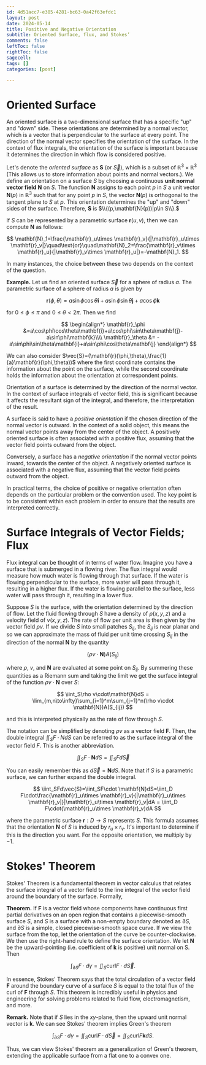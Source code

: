 ```yaml
---
id: 4d51acc7-e385-4281-bc63-0a42f63efdc1
layout: post
date: 2024-05-14
title: Positive and Negative Orientation
subtitle: Oriented Surface, flux, and Stokes’
comments: false
leftToc: false
rightToc: false
sagecell: 
tags: []
categories: [post]

---
```


# Oriented Surface


An oriented surface is a two-dimensional surface that has a specific "up" and "down" side. These orientations are determined by a normal vector, which is a vector that is perpendicular to the surface at every point. The direction of the normal vector specifies the orientation of the surface. In the context of flux integrals, the orientation of the surface is important because it determines the direction in which flow is considered positive.


Let's denote the _oriented surface_ as $\mathbf{S}$ (or $\vec{S}$), which is a subset of $\mathbb{R}^3\times\mathbb{R}^3$ (This allows us to store information about points and normal vectors.). We define an orientation on a surface $S$ by choosing a continuous **unit normal vector field** $\mathbf{N}$ on $S$. The function $\mathbf{N}$ assigns to each point $p$ in $S$ a unit vector $\mathbf{N}(p)$ in $\mathbb{R}^3$ such that for any point $p$ in $S$, the vector $\mathbf{N}(p)$ is orthogonal to the tangent plane to $S$ at $p$. This orientation determines the "up" and "down" sides of the surface. Therefore, $\mathbf{S}$ is $\\{(p,\mathbf{N}(p))|p\in S\\}.$


If $S$ can be represented by a parametric surface $\mathbf{r}(u,v)$, then we can compute $\mathbf N$ as follows:


$$
\mathbf{N}_1=\frac{\mathbf{r}_u\times \mathbf{r}_v}{|\mathbf{r}_u\times \mathbf{r}_v|}\quad\text{or}\quad\mathbf{N}_2=\frac{\mathbf{r}_v\times \mathbf{r}_u}{|\mathbf{r}_v\times \mathbf{r}_u|}=-\mathbf{N}_1.
$$


In many instances, the choice between these two depends on the context of the question.


**Example.** Let us find an oriented surface $\vec{S}$ for a sphere of radius $a$. The parametric surface of a sphere of radius $a$ is given by


$$
\mathbf{r}(\phi,\theta)=a\sin\phi\cos\theta\mathbf{i}+a\sin\phi\sin\theta\mathbf{j}+a\cos\phi\mathbf{k}
$$


for $0\leq\phi\leq \pi$ and $0\leq\theta<2\pi$. Then we find


$$
\begin{align*}
\mathbf{r}_\phi &=a\cos\phi\cos\theta\mathbf{i}+a\cos\phi\sin\theta\mathbf{j}-a\sin\phi\mathbf{k}\\\\
\mathbf{r}_\theta &= -a\sin\phi\sin\theta\mathbf{i}+a\sin\phi\cos\theta\mathbf{j}
\end{align*}
$$



We can also consider $\vec{S}=(\mathbf{r}(\phi,\theta),\frac{1}{a}\mathbf{r}(\phi,\theta))$ where the first coordinate contains the information about the point on the surface, while the second coordinate holds the information about the orientation at correspondent points.


Orientation of a surface is determined by the direction of the normal vector. In the context of surface integrals of vector field, this is significant because it affects the resultant sign of the integral, and therefore, the interpretation of the result.


A surface is said to have a _positive orientation_ if the chosen direction of the normal vector is outward. In the context of a solid object, this means the normal vector points away from the center of the object. A positively oriented surface is often associated with a positive flux, assuming that the vector field points outward from the object.


Conversely, a surface has a _negative orientation_ if the normal vector points inward, towards the center of the object. A negatively oriented surface is associated with a negative flux, assuming that the vector field points outward from the object.


In practical terms, the choice of positive or negative orientation often depends on the particular problem or the convention used. The key point is to be consistent within each problem in order to ensure that the results are interpreted correctly.


# Surface Integrals of Vector Fields; Flux


Flux integral can be thought of in terms of water flow. Imagine you have a surface that is submerged in a flowing river. The flux integral would measure how much water is flowing through that surface. If the water is flowing perpendicular to the surface, more water will pass through it, resulting in a higher flux. If the water is flowing parallel to the surface, less water will pass through it, resulting in a lower flux. 


Suppose $S$ is the surface, with the orientation determined by the direction of flow. Let the fluid flowing through $S$ have a density of $\rho(x,y,z)$ and a velocity field of $v(x,y,z)$. The rate of flow per unit area is then given by the vector field $\rho v$.
If we divide $S$ into small patches $S_{ij}$, the $S_{ij}$ is near planar and so we can approximate the mass of fluid per unit time crossing $S_{ij}$ in the direction of the normal $\mathbf{N}$ by the quantity


$$
(\rho v\cdot\mathbf{N})A(S_{ij})
$$


where $\rho$, $v$, and $\mathbf{N}$ are evaluated at some point on $S_{ij}$. By summering these quantities as a Riemann sum and taking the limit we get the surface integral of the function $\rho v\cdot \mathbf{N}$ over $S:$


$$
\iint_S\rho v\cdot\mathbf{N}dS = \lim_{m,n\to\infty}\sum_{i=1}^m\sum_{j=1}^n(\rho v\cdot \mathbf{N})A(S_{ij})
$$


and this is interpreted physically as the rate of flow through $S$.


The notation can be simplified by denoting $\rho v$ as a vector field $\mathbf{F}$. Then, the double integral $\iint_S F\cdot NdS$ can be referred to as the surface integral of the vector field $F$. This is another abbreviation.


$$
\iint_SF\cdot \mathbf{N}dS=\iint_SFd\vec{S}
$$


You can easily remember this as $d\vec{S}=\mathbf{N}dS$. Note that if $S$ is a parametric surface, we can further expand the double integral.


$$
\iint_SFd\vec{S}=\iint_SF\cdot \mathbf{N}dS=\iint_D F\cdot\frac{\mathbf{r}_u\times \mathbf{r}_v}{|\mathbf{r}_u\times \mathbf{r}_v|}|\mathbf{r}_u\times \mathbf{r}_v|dA = \iint_D F\cdot(\mathbf{r}_u\times \mathbf{r}_v)dA
$$


where the parametric surface $\mathbf{r}:D\to S$ represents $S$. This formula assumes that the orientation $\mathbf{N}$ of $S$ is induced by $r_u\times r_v$.  It's important to determine if this is the direction you want. For the opposite orientation, we multiply by $-1$.


# Stokes' Theorem


Stokes' Theorem is a fundamental theorem in vector calculus that relates the surface integral of a vector field to the line integral of the vector field around the boundary of the surface. Formally, 


**Theorem.** If $\mathbf{F}$ is a vector field whose components have continuous first partial derivatives on an open region that contains a piecewise-smooth surface $S$, and $S$ is a surface with a non-empty boundary denoted as $\partial S$, and $\partial S$ is a simple, closed piecewise-smooth space curve. If we view the surface from the top, let the orientation of the curve be counter-clockwise. We then use the right-hand rule to define the surface orientation. We let $\mathbf{N}$ be the upward-pointing (i.e. coefficient of $\mathbf{k}$ is positive) unit normal on S. Then


$$
\int_{\partial S}F\cdot d\gamma =\iint_S\text{curl} F\cdot d\vec{S}.
$$


In essence, Stokes' Theorem says that the total circulation of a vector field $\mathbf{F}$ around the boundary curve of a surface $S$ is equal to the total flux of the curl of $\mathbf{F}$ through $S$. This theorem is incredibly useful in physics and engineering for solving problems related to fluid flow, electromagnetism, and more.


**Remark.** Note that if $S$ lies in the $xy$-plane, then the upward unit normal vector is $\mathbf{k}$. We can see Stokes' theorem implies Green's theorem


$$
\int_{\partial S}F\cdot d\gamma=\iint_S\text{curl}F\cdot d\vec{S} =\iint_S\text{curl}F\mathbf{k}dS.
$$


Thus, we can view Stokes' theorem as a generalization of Green's theorem, extending the applicable surface from a flat one to a convex one.

